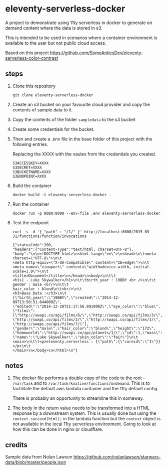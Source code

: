 # eleventy-serverless-docker

A project to demonstrate using 11ty serverless in docker to generate on demand content where the data is stored in s3.

This is intended to be used in scenarios where a container environment is available to the user but not public cloud access.

Based on this project https://github.com/SomeAnticsDev/eleventy-serverless-color-contrast

## steps

1. Clone this repository
    ```
    git clone eleventy-serverless-docker
    ```

1. Create an s3 bucket on your favourite cloud provider and copy the contents of sample data to it.

1. Copy the contents of the folder `sampledata` to the s3 bucket

1. Create some credentials for the bucket.

1. Then and create a .env file in the base folder of this project with the following entries.

    Replacing the XXXX with the vaules from the credentials you created.

    ```
    S3ACCESSKEY=XXXX
    S3SECRET=XXXX
    S3BUCKETNAME=XXXX
    S3ENDPOINT=XXXX
    ```

1. Build the container

    ```
    docker build -t eleventy-serverless-docker .
    ```

1. Run the container
    ```
    docker run -p 8080:8080 --env-file .env eleventy-serverless-docker
    ```

1. Test the endpoint

    ```
    curl -s -d '{ "path" : "/1/" }' http://localhost:8080/2015-03-31/functions/function/invocations

    {"statusCode":200,
    "headers":{"Content-Type":"text/html; charset=UTF-8"},
    "body":"\n\n<!DOCTYPE html>\n<html lang=\"en\">\n<head>\n\t<meta charset=\"UTF-8\">\n\t
    <meta http-equiv=\"X-UA-Compatible\" content=\"IE=edge\">\n\t
    <meta name=\"viewport\" content=\"width=device-width, initial-scale=1.0\">\n\t
    <title>Document</title>\n</head>\n<body>\n\t\t
    <h1>1 - Luke Skywalker</h1>\n\t\tbirth_year : 19BBY <br />\n\t\t
    gender : male <br/>\n\t\t
    hair_color : blond\n\t<br/>\n\t
    <h3>Base Data :</h3>\n\t
    {\"birth_year\":\"19BBY\",\"created\":\"2014-12-09T13:50:51.644000Z\",
    \"edited\":\"2014-12-20T21:17:56.891000Z\",\"eye_color\":\"blue\",
    \"films\":[\"http://swapi.co/api/films/6/\",\"http://swapi.co/api/films/3/\",
    \"http://swapi.co/api/films/2/\",\"http://swapi.co/api/films/1/\",
    \"http://swapi.co/api/films/7/\"],
    \"gender\":\"male\",\"hair_color\":\"blond\",\"height\":\"172\",
    \"homeworld\":\"http://swapi.co/api/planets/1/\",\"id\":1,\"mass\":\"77\",
    \"name\":\"Luke Skywalker\",\"skin_color\":\"fair\"}\n\t
    <main>\n\t\t<p>eleventy.serverless : {\"path\":{\"coreid\":\"1\"}}</p>\n\t
    </main>\n</body>\n</html>\n"}
    ```

## notes

1. The docker file performs a double copy of the code to the root - `/var/task` and to `/var/task/knative/functions/ondemand`.
    This is to factilitate the default aws lambda container and the 11ty default config.

    There is probably an opportunity to streamline this in someway.

1. The body in the return value needs to be transformed into a HTML response by a downstream system.
    This is usually done but using the `context.succeed(html);` in the lambda function but the `context` object is not available in the local 11ty serverless environment.
    Going to look at how this can be done in nginx or cloudflare.

## credits
Sample data from Nolan Lawson
https://github.com/nolanlawson/starwars-data/blob/master/people.json

